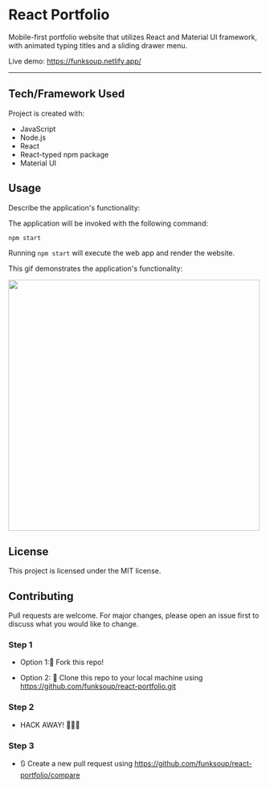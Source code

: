 
# React Portfolio

Mobile-first portfolio website that utilizes React and Material UI framework, with animated typing titles and a sliding drawer menu.

Live demo: https://funksoup.netlify.app/

------

## Tech/Framework Used

Project is created with:

* JavaScript
* Node.js
* React 
* React-typed npm package
* Material UI


## Usage

Describe the application's functionality:

The application will be invoked with the following command:
```
npm start
```

Running `npm start` will execute the web app and render the website. 




This gif demonstrates the application's functionality: 


<a href="https://lh3.googleusercontent.com/wLWZANPoADEc2wte6RRoPzRJQ3irjMMsatq46SvM165TbcD4xJUKbLy1BDM6SS6Q3udrWbJk73hJCZjn3J72a3PHuAVCNtIFhdTnAcipN4pGZykfjHwVeAiSvn-slRf9-mhdn0i9ug=w2400?source=screenshot.guru"> <img src="https://lh3.googleusercontent.com/wLWZANPoADEc2wte6RRoPzRJQ3irjMMsatq46SvM165TbcD4xJUKbLy1BDM6SS6Q3udrWbJk73hJCZjn3J72a3PHuAVCNtIFhdTnAcipN4pGZykfjHwVeAiSvn-slRf9-mhdn0i9ug=w480-h260-p-k" width="500" /> </a>


## License

This project is licensed under the MIT license.


## Contributing

Pull requests are welcome. For major changes, please open an issue first to discuss what you would like to change.


### Step 1

* Option 1:🍴 Fork this repo!

* Option 2: 👯 Clone this repo to your local machine using https://github.com/funksoup/react-portfolio.git

### Step 2

* HACK AWAY! 🔨🔨🔨

### Step 3

* 🔃 Create a new pull request using https://github.com/funksoup/react-portfolio/compare


